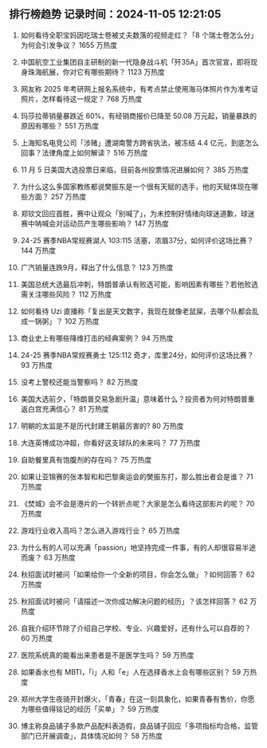 
## 排行榜趋势 记录时间：2024-11-05 12:21:05
  
  1. 如何看待全职宝妈因吃瑞士卷被丈夫数落的视频走红？「8 个瑞士卷怎么分」为何会引发争议？ 1655 万热度
    
  2. 中国航空工业集团自主研制的新一代隐身战斗机「歼35A」首次官宣，即将现身珠海航展，你对它有哪些期待？ 1123 万热度
    
  3. 网友称 2025 年考研网上报名系统中，有考点禁止使用海马体照片作为准考证照片，怎样看待这一规定？ 768 万热度
    
  4. 玛莎拉蒂销量暴跌近 60%，有经销商报价已降至 50.08 万元起，销量暴跌的原因有哪些？ 551 万热度
    
  5. 上海知名电竞公司「涉赌」遭湖南警方跨省执法，被冻结 4.4 亿元，到底怎么回事？法律角度上如何解读？ 516 万热度
    
  6. 11 月 5 日美国大选投票日来临，目前各州投票情况进展如何？ 385 万热度
    
  7. 为什么这么多国家教练都说樊振东是一个很有天赋的选手，他的天赋体现在哪些方面？ 257 万热度
    
  8. 郑钦文回应首胜，赛中让观众「别喊了」，为未控制好情绪向球迷道歉，球迷赛中呐喊会对运动员产生哪些影响？ 147 万热度
    
  9. 24-25 赛季NBA常规赛湖人 103:115 活塞，浓眉37分，如何评价这场比赛？ 144 万热度
    
  10. 广汽销量连跌9月，释出了什么信息？ 123 万热度
    
  11. 美国总统大选最后冲刺，特朗普承认有败选可能，影响因素有哪些？若他败选需关注哪些风险？ 112 万热度
    
  12. 如何看待 Uzi 直播称「复出是天文数字，我现在就像老鼠屎，去哪个队都会乱成一锅粥」？ 102 万热度
    
  13. 商业史上有哪些降维打击的经典案例？ 94 万热度
    
  14. 24-25 赛季NBA常规赛勇士 125:112 奇才，库里24分，如何评价这场比赛？ 93 万热度
    
  15. 没考上警校还能当警察吗？ 82 万热度
    
  16. 美国大选前夕，「特朗普交易急剧升温」意味着什么？投资者为何对特朗普重返白宫充满信心？ 81 万热度
    
  17. 明朝的太监是不是历代封建王朝最厉害的? 80 万热度
    
  18. 大连英博成功冲超，你看好这支球队的未来吗？ 77 万热度
    
  19. 自助餐里真有饱腹剂的存在吗？ 75 万热度
    
  20. 如果让亚锦赛的张本智和和巴黎奥运会的樊振东打，那么胜出者会是谁？ 71 万热度
    
  21. 《焚城》会不会是港片的一个转折点呢？大家是怎么看待这部影片的呢？ 70 万热度
    
  22. 游戏行业收入高吗？怎么进入游戏行业？ 65 万热度
    
  23. 为什么有的人可以充满「passion」地坚持完成一件事，有的人却很容易半途而废？ 63 万热度
    
  24. 秋招面试时被问「如果给你一个全新的项目，你会怎么做」？如何回答？ 62 万热度
    
  25. 秋招面试时被问「请描述一次你成功解决问题的经历」？该怎样回答？ 62 万热度
    
  26. 自我介绍环节除了介绍自己学校、专业、兴趣爱好，还有什么可以自荐的？ 60 万热度
    
  27. 医院系统真的能看出来患者是不是医学生吗？ 59 万热度
    
  28. 如果香水也有 MBTI，「i」人和「e」人在选择香水上会有哪些区别？ 59 万热度
    
  29. 郑州大学生夜骑开封爆火，「青春」在这一刻具象化，如果青春有售价，你愿为哪些值得铭记的经历「买单」？ 59 万热度
    
  30. 博主称良品铺子多款产品配料表造假，良品铺子回应「多项指标均合格，监管部门已开展调查」，具体情况如何？ 58 万热度
    